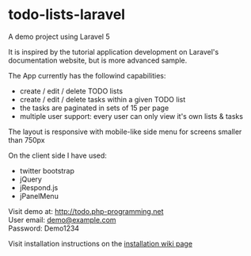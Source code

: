 # todo-lists-laravel
A demo project using Laravel 5  
  
It is inspired by the tutorial application development on Laravel's documentation website, but is more advanced sample.  
  
The App currently has the followind capabilities:  
- create / edit / delete TODO lists  
- create / edit / delete tasks within a given TODO list  
- the tasks are paginated in sets of 15 per page  
- multiple user support: every user can only view it's own lists & tasks
  
The layout is responsive with mobile-like side menu for screens smaller than 750px
  
On the client side I have used:  
- twitter bootstrap  
- jQuery  
- jRespond.js  
- jPanelMenu  
  
Visit demo at: http://todo.php-programming.net  
User email:  demo@example.com  
Password: Demo1234  
  
Visit installation instructions on the [installation wiki page](https://github.com/veniva/todo-lists-laravel/wiki/Installation)  